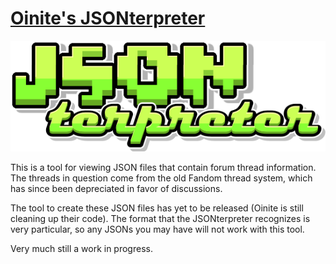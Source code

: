 # [Oinite's JSONterpreter](https://oinite12.github.io/oins-jsonterpreter)
![JSONterpreter logo](https://raw.githubusercontent.com/Oinite12/oins-jsonterpreter/main/JSONterpreter%20logo.png)

This is a tool for viewing JSON files that contain forum thread information. The threads in question come from the old Fandom thread system, which has since been depreciated in favor of discussions.

The tool to create these JSON files has yet to be released (Oinite is still cleaning up their code). The format that the JSONterpreter recognizes is very particular, so any JSONs you may have will not work with this tool.

Very much still a work in progress.
